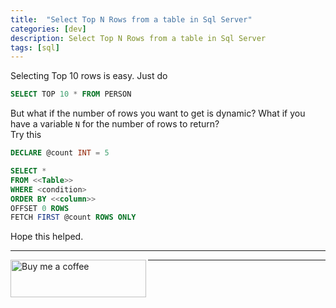```yaml
---
title:  "Select Top N Rows from a table in Sql Server" 
categories: [dev]
description: Select Top N Rows from a table in Sql Server
tags: [sql]
--- 
```


Selecting Top 10 rows is easy. Just do  
``` sql
SELECT TOP 10 * FROM PERSON
```

But what if the number of rows you want to get is dynamic? What if you have a variable `N` for the number of rows to return?  
Try this

``` sql
DECLARE @count INT = 5

SELECT *
FROM <<Table>>
WHERE <condition>
ORDER BY <<column>>
OFFSET 0 ROWS
FETCH FIRST @count ROWS ONLY
```

Hope this helped.

--------------------------

<a align="left" href="https://www.buymeacoffee.com/ajalex" target="_blank">
<img src="{{ "/assets/img/Logos/buymeacoffee-blue.png"  | relative_url }}" alt="Buy me a coffee" align="left" style="height: 60px !important;width: 217px !important;"/>
</a>  

--------------------------

